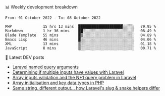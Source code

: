 📊 Weekly development breakdown
<!--START_SECTION:waka-->

```text
From: 01 October 2022 - To: 08 October 2022

PHP              15 hrs 13 mins  ████████████████████░░░░░   79.95 %
Markdown         1 hr 36 mins    ██░░░░░░░░░░░░░░░░░░░░░░░   08.49 %
Blade Template   55 mins         █▒░░░░░░░░░░░░░░░░░░░░░░░   04.89 %
Emacs Lisp       46 mins         █░░░░░░░░░░░░░░░░░░░░░░░░   04.06 %
XML              13 mins         ▒░░░░░░░░░░░░░░░░░░░░░░░░   01.18 %
JavaScript       8 mins          ▒░░░░░░░░░░░░░░░░░░░░░░░░   00.71 %
```

<!--END_SECTION:waka-->

📕 Latest DEV posts
<!-- BLOG-POST-LIST:START -->
- [Laravel named query arguments](https://dev.to/michaelvickersuk/laravel-named-query-arguments-28kd)
- [Determining if multiple inputs have values with Laravel](https://dev.to/michaelvickersuk/determining-if-multiple-inputs-have-values-with-laravel-km6)
- [Array inputs validation and the N+1 query problem in Laravel](https://dev.to/michaelvickersuk/array-inputs-validation-and-the-n1-query-problem-in-laravel-2agb)
- [Array initialisation and key data types in PHP](https://dev.to/michaelvickersuk/array-initialisation-and-key-data-types-in-php-1e5b)
- [Same string, different output... how Laravel&#39;s slug &amp; snake helpers differ](https://dev.to/michaelvickersuk/same-string-different-output-how-laravels-slug-snake-helpers-differ-1ccj)
<!-- BLOG-POST-LIST:END -->
